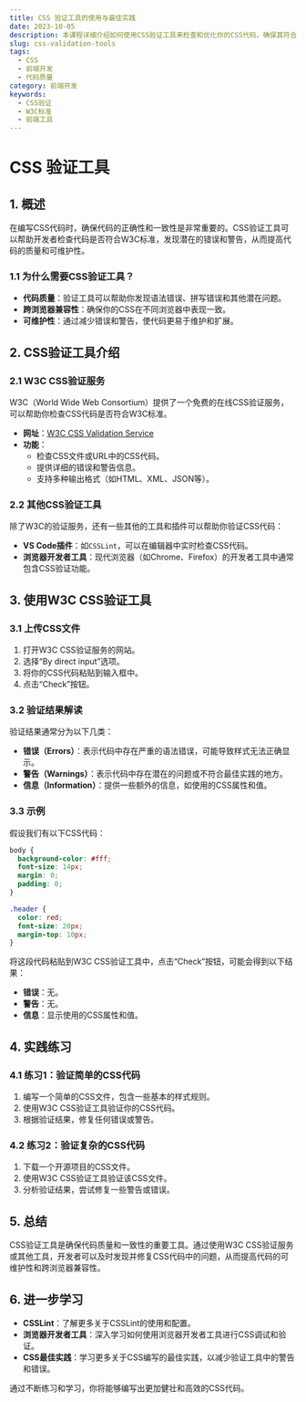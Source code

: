 ```yaml
---
title: CSS 验证工具的使用与最佳实践
date: 2023-10-05
description: 本课程详细介绍如何使用CSS验证工具来检查和优化你的CSS代码，确保其符合W3C标准，提高网页性能和兼容性。
slug: css-validation-tools
tags:
  - CSS
  - 前端开发
  - 代码质量
category: 前端开发
keywords:
  - CSS验证
  - W3C标准
  - 前端工具
---
```


# CSS 验证工具

## 1. 概述

在编写CSS代码时，确保代码的正确性和一致性是非常重要的。CSS验证工具可以帮助开发者检查代码是否符合W3C标准，发现潜在的错误和警告，从而提高代码的质量和可维护性。

### 1.1 为什么需要CSS验证工具？

- **代码质量**：验证工具可以帮助你发现语法错误、拼写错误和其他潜在问题。
- **跨浏览器兼容性**：确保你的CSS在不同浏览器中表现一致。
- **可维护性**：通过减少错误和警告，使代码更易于维护和扩展。

## 2. CSS验证工具介绍

### 2.1 W3C CSS验证服务

W3C（World Wide Web Consortium）提供了一个免费的在线CSS验证服务，可以帮助你检查CSS代码是否符合W3C标准。

- **网址**：[W3C CSS Validation Service](https://jigsaw.w3.org/css-validator/)
- **功能**：
  - 检查CSS文件或URL中的CSS代码。
  - 提供详细的错误和警告信息。
  - 支持多种输出格式（如HTML、XML、JSON等）。

### 2.2 其他CSS验证工具

除了W3C的验证服务，还有一些其他的工具和插件可以帮助你验证CSS代码：

- **VS Code插件**：如`CSSLint`，可以在编辑器中实时检查CSS代码。
- **浏览器开发者工具**：现代浏览器（如Chrome、Firefox）的开发者工具中通常包含CSS验证功能。

## 3. 使用W3C CSS验证工具

### 3.1 上传CSS文件

1. 打开W3C CSS验证服务的网站。
2. 选择“By direct input”选项。
3. 将你的CSS代码粘贴到输入框中。
4. 点击“Check”按钮。

### 3.2 验证结果解读

验证结果通常分为以下几类：

- **错误（Errors）**：表示代码中存在严重的语法错误，可能导致样式无法正确显示。
- **警告（Warnings）**：表示代码中存在潜在的问题或不符合最佳实践的地方。
- **信息（Information）**：提供一些额外的信息，如使用的CSS属性和值。

### 3.3 示例

假设我们有以下CSS代码：

```css
body {
  background-color: #fff;
  font-size: 14px;
  margin: 0;
  padding: 0;
}

.header {
  color: red;
  font-size: 20px;
  margin-top: 10px;
}
```

将这段代码粘贴到W3C CSS验证工具中，点击“Check”按钮，可能会得到以下结果：

- **错误**：无。
- **警告**：无。
- **信息**：显示使用的CSS属性和值。

## 4. 实践练习

### 4.1 练习1：验证简单的CSS代码

1. 编写一个简单的CSS文件，包含一些基本的样式规则。
2. 使用W3C CSS验证工具验证你的CSS代码。
3. 根据验证结果，修复任何错误或警告。

### 4.2 练习2：验证复杂的CSS代码

1. 下载一个开源项目的CSS文件。
2. 使用W3C CSS验证工具验证该CSS文件。
3. 分析验证结果，尝试修复一些警告或错误。

## 5. 总结

CSS验证工具是确保代码质量和一致性的重要工具。通过使用W3C CSS验证服务或其他工具，开发者可以及时发现并修复CSS代码中的问题，从而提高代码的可维护性和跨浏览器兼容性。

## 6. 进一步学习

- **CSSLint**：了解更多关于CSSLint的使用和配置。
- **浏览器开发者工具**：深入学习如何使用浏览器开发者工具进行CSS调试和验证。
- **CSS最佳实践**：学习更多关于CSS编写的最佳实践，以减少验证工具中的警告和错误。

通过不断练习和学习，你将能够编写出更加健壮和高效的CSS代码。